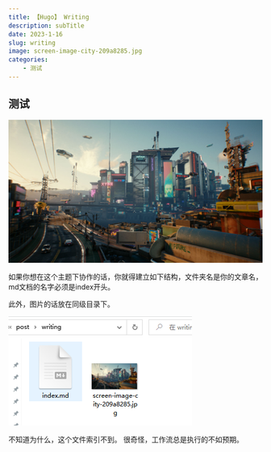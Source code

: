 ```yaml
---
title: 【Hugo】 Writing
description: subTitle
date: 2023-1-16
slug: writing
image: screen-image-city-209a8285.jpg
categories:
    - 测试
---
```


## 测试
![screen-image-city-209a8285](screen-image-city-209a8285.jpg)

如果你想在这个主题下协作的话，你就得建立如下结构，文件夹名是你的文章名，md文档的名字必须是index开头。 

此外，图片的话放在同级目录下。

![image-20230116181649269](image-20230116181649269.png)





不知道为什么，这个文件索引不到。
很奇怪，工作流总是执行的不如预期。